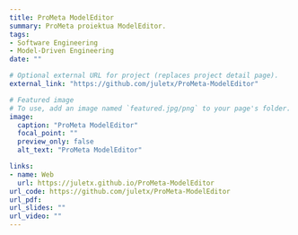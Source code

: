 ```yaml
---
title: ProMeta ModelEditor
summary: ProMeta proiektua ModelEditor.
tags:
- Software Engineering
- Model-Driven Engineering
date: ""

# Optional external URL for project (replaces project detail page).
external_link: "https://github.com/juletx/ProMeta-ModelEditor"

# Featured image
# To use, add an image named `featured.jpg/png` to your page's folder. 
image:
  caption: "ProMeta ModelEditor"
  focal_point: ""
  preview_only: false
  alt_text: "ProMeta ModelEditor"

links:
- name: Web
  url: https://juletx.github.io/ProMeta-ModelEditor
url_code: https://github.com/juletx/ProMeta-ModelEditor
url_pdf: 
url_slides: ""
url_video: ""
---
```

